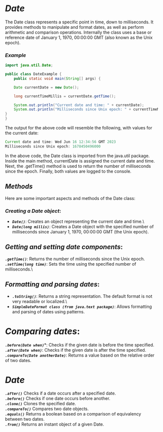 # ***Date***

The Date class represents a specific point in time, down to milliseconds. It provides methods to manipulate and format dates, as well as perform arithmetic and comparison operations. Internally the class uses a base or reference date of January 1, 1970, 00:00:00 GMT (also known as the Unix epoch).

### ***Example***
```java
import java.util.Date;

public class DateExample {
    public static void main(String[] args) {

    Date currentDate = new Date();

    long currentTimeMillis = currentDate.getTime();

    System.out.println("Current date and time: " + currentDate);
    System.out.println("Milliseconds since Unix epoch: " + currentTimeMillis);
}
}
```

The output for the above code will resemble the following, with values for the current date:

```java
Current date and time: Wed Jun 16 12:34:56 GMT 2023
Milliseconds since Unix epoch: 1678450496000
```
In the above code, the Date class is imported from the java.util package. Inside the main method, currentDate is assigned the current date and time. Next, the .getTime() method is used to return the number of milliseconds since the epoch. Finally, both values are logged to the console.

## ***Methods***
Here are some important aspects and methods of the Date class:

### ***Creating a Date object***:

- ***`Date()`***: Creates an object representing the current date and time.\
- ***`Date(long millis)`***: Creates a Date object with the specified number of milliseconds since January 1, 1970, 00:00:00 GMT (the Unix epoch).

## ***Getting and setting date components***:
***`.getTime()`***: Returns the number of milliseconds since the Unix epoch.\
***`.setTime(long time)`***: Sets the time using the specified number of milliseconds.\

## ***Formatting and parsing dates***:
- ***`.toString()`***: Returns a string representation. The default format is not very readable or localized.\
- ***`SimpleDateFormat class (from java.text package)`***: Allows formatting and parsing of dates using patterns.

# ***Comparing dates***:
***`.before(Date when)`****: Checks if the given date is before the time specified.\
***`.after(Date when)`***: Checks if the given date is after the time specified.
***`.compareTo(Date anotherDate)`***: Returns a value based on the relative order of two dates.

# ***Date***
***`.after()`*** Checks if a date occurs after a specified date.\
***`.before()`***
Checks if one date occurs before another.\
***`.clone()`***
Clones the specified date.\
***`.compareTo()`***
Compares two date objects.\
***`.equals()`***
Returns a boolean based on a comparison of equivalency between two dates.\
***`.from()`***
Returns an instant object of a given Date.
